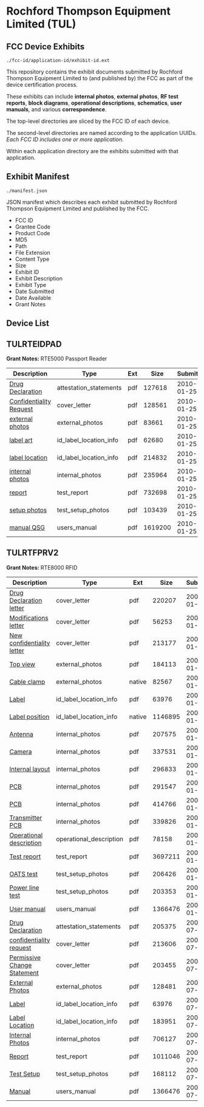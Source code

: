 # Rochford Thompson Equipment Limited (TUL)
## FCC Device Exhibits

```
./fcc-id/application-id/exhibit-id.ext
```

This repository contains the exhibit documents submitted by Rochford Thompson Equipment Limited to (and published by) the FCC as part of the device certification process.

These exhibits can include **internal photos**, **external photos**, **RF test reports**, **block diagrams**, **operational descriptions**, **schematics**, **user manuals**, and various **correspondence**.

The top-level directories are sliced by the FCC ID of each device.

The second-level directories are named according to the application UUIDs. *Each FCC ID includes one or more application.*

Within each application directory are the exhibits submitted with that application. 

## Exhibit Manifest

```
./manifest.json
```

JSON manifest which describes each exhibit submitted by Rochford Thompson Equipment Limited and published by the FCC.

- FCC ID
- Grantee Code
- Product Code
- MD5
- Path
- File Extension
- Content Type
- Size
- Exhibit ID
- Exhibit Description
- Exhibit Type
- Date Submitted
- Date Available
- Grant Notes

## Device List
## TULRTEIDPAD
**Grant Notes:** RTE5000 Passport Reader

| Description | Type | Ext | Size | Submitted | Available |
| ----------- | ---- | --- | ---- | --------- | --------- |
| [Drug Declaration](TULRTEIDPAD/d2930f1b89dd9d7fa35462939aca307f/1232269.pdf) | attestation_statements | pdf | 127618 | 2010-01-25 | 2010-01-25 |
| [Confidentiality Request](TULRTEIDPAD/d2930f1b89dd9d7fa35462939aca307f/1232271.pdf) | cover_letter | pdf | 128561 | 2010-01-25 | 2010-01-25 |
| [external photos](TULRTEIDPAD/d2930f1b89dd9d7fa35462939aca307f/1232272.pdf) | external_photos | pdf | 83661 | 2010-01-25 | 2010-01-25 |
| [label art](TULRTEIDPAD/d2930f1b89dd9d7fa35462939aca307f/1232273.pdf) | id_label_location_info | pdf | 62680 | 2010-01-25 | 2010-01-25 |
| [label location](TULRTEIDPAD/d2930f1b89dd9d7fa35462939aca307f/1232274.pdf) | id_label_location_info | pdf | 214832 | 2010-01-25 | 2010-01-25 |
| [internal photos](TULRTEIDPAD/d2930f1b89dd9d7fa35462939aca307f/1232275.pdf) | internal_photos | pdf | 235964 | 2010-01-25 | 2010-01-25 |
| [report](TULRTEIDPAD/d2930f1b89dd9d7fa35462939aca307f/1232285.pdf) | test_report | pdf | 732698 | 2010-01-25 | 2010-01-25 |
| [setup photos](TULRTEIDPAD/d2930f1b89dd9d7fa35462939aca307f/1232286.pdf) | test_setup_photos | pdf | 103439 | 2010-01-25 | 2010-01-25 |
| [manual QSG](TULRTEIDPAD/d2930f1b89dd9d7fa35462939aca307f/1232288.pdf) | users_manual | pdf | 1619200 | 2010-01-25 | 2010-01-25 |
## TULRTFPRV2
**Grant Notes:** RTE8000 RFID

| Description | Type | Ext | Size | Submitted | Available |
| ----------- | ---- | --- | ---- | --------- | --------- |
| [Drug Declaration letter](TULRTFPRV2/fcb5088a7755d4323b0953b5915d8c3f/616879.pdf) | cover_letter | pdf | 220207 | 2006-01-04 | 2006-01-24 |
| [Modifications letter](TULRTFPRV2/fcb5088a7755d4323b0953b5915d8c3f/616880.pdf) | cover_letter | pdf | 56253 | 2006-01-04 | 2006-01-24 |
| [New confidentiality letter](TULRTFPRV2/fcb5088a7755d4323b0953b5915d8c3f/620444.pdf) | cover_letter | pdf | 213177 | 2006-01-18 | 2006-01-24 |
| [Top view](TULRTFPRV2/fcb5088a7755d4323b0953b5915d8c3f/616881.pdf) | external_photos | pdf | 184113 | 2006-01-04 | 2006-01-24 |
| [Cable clamp](TULRTFPRV2/fcb5088a7755d4323b0953b5915d8c3f/616882.native) | external_photos | native | 82567 | 2006-01-04 | 2006-01-24 |
| [Label](TULRTFPRV2/fcb5088a7755d4323b0953b5915d8c3f/616898.pdf) | id_label_location_info | pdf | 63976 | 2006-01-04 | 2006-01-24 |
| [Label position](TULRTFPRV2/fcb5088a7755d4323b0953b5915d8c3f/616899.native) | id_label_location_info | native | 1146895 | 2006-01-04 | 2006-01-24 |
| [Antenna](TULRTFPRV2/fcb5088a7755d4323b0953b5915d8c3f/616883.pdf) | internal_photos | pdf | 207575 | 2006-01-04 | 2006-01-24 |
| [Camera](TULRTFPRV2/fcb5088a7755d4323b0953b5915d8c3f/616884.pdf) | internal_photos | pdf | 337531 | 2006-01-04 | 2006-01-24 |
| [Internal layout](TULRTFPRV2/fcb5088a7755d4323b0953b5915d8c3f/616885.pdf) | internal_photos | pdf | 296833 | 2006-01-04 | 2006-01-24 |
| [PCB](TULRTFPRV2/fcb5088a7755d4323b0953b5915d8c3f/616886.pdf) | internal_photos | pdf | 291547 | 2006-01-04 | 2006-01-24 |
| [PCB](TULRTFPRV2/fcb5088a7755d4323b0953b5915d8c3f/616887.pdf) | internal_photos | pdf | 414766 | 2006-01-04 | 2006-01-24 |
| [Transmitter PCB](TULRTFPRV2/fcb5088a7755d4323b0953b5915d8c3f/616888.pdf) | internal_photos | pdf | 339826 | 2006-01-04 | 2006-01-24 |
| [Operational description](TULRTFPRV2/fcb5088a7755d4323b0953b5915d8c3f/616902.pdf) | operational_description | pdf | 78158 | 2006-01-04 | 2006-01-24 |
| [Test report](TULRTFPRV2/fcb5088a7755d4323b0953b5915d8c3f/616900.pdf) | test_report | pdf | 3697211 | 2006-01-04 | 2006-01-24 |
| [OATS test](TULRTFPRV2/fcb5088a7755d4323b0953b5915d8c3f/616895.pdf) | test_setup_photos | pdf | 206426 | 2006-01-04 | 2006-01-24 |
| [Power line test](TULRTFPRV2/fcb5088a7755d4323b0953b5915d8c3f/616896.pdf) | test_setup_photos | pdf | 203353 | 2006-01-04 | 2006-01-24 |
| [User manual](TULRTFPRV2/fcb5088a7755d4323b0953b5915d8c3f/616901.pdf) | users_manual | pdf | 1366476 | 2006-01-04 | 2006-01-24 |
| [Drug Declaration](TULRTFPRV2/cb127cb44d7a5cec77c68a5c40d6340b/818396.pdf) | attestation_statements | pdf | 205375 | 2007-07-19 | 2007-07-19 |
| [confidentiality request](TULRTFPRV2/cb127cb44d7a5cec77c68a5c40d6340b/818399.pdf) | cover_letter | pdf | 213606 | 2007-07-19 | 2007-07-19 |
| [Permissive Change Statement](TULRTFPRV2/cb127cb44d7a5cec77c68a5c40d6340b/818400.pdf) | cover_letter | pdf | 203455 | 2007-07-19 | 2007-07-19 |
| [External Photos](TULRTFPRV2/cb127cb44d7a5cec77c68a5c40d6340b/818401.pdf) | external_photos | pdf | 128481 | 2007-07-19 | 2007-07-19 |
| [Label](TULRTFPRV2/cb127cb44d7a5cec77c68a5c40d6340b/616898.pdf) | id_label_location_info | pdf | 63976 | 2007-07-19 | 2007-07-19 |
| [Label Location](TULRTFPRV2/cb127cb44d7a5cec77c68a5c40d6340b/818403.pdf) | id_label_location_info | pdf | 183951 | 2007-07-19 | 2007-07-19 |
| [Internal Photos](TULRTFPRV2/cb127cb44d7a5cec77c68a5c40d6340b/818404.pdf) | internal_photos | pdf | 706127 | 2007-07-19 | 2007-07-19 |
| [Report](TULRTFPRV2/cb127cb44d7a5cec77c68a5c40d6340b/818428.pdf) | test_report | pdf | 1011046 | 2007-07-19 | 2007-07-19 |
| [Test Setup](TULRTFPRV2/cb127cb44d7a5cec77c68a5c40d6340b/818429.pdf) | test_setup_photos | pdf | 168112 | 2007-07-19 | 2007-07-19 |
| [Manual](TULRTFPRV2/cb127cb44d7a5cec77c68a5c40d6340b/616901.pdf) | users_manual | pdf | 1366476 | 2007-07-19 | 2007-07-19 |
